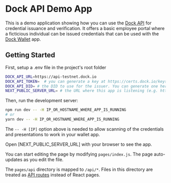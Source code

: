 # Dock API Demo App

This is a demo application showing how you can use the [Dock API](https://docs.dock.io/developer-documentation/dock-api) for credential issuance and verification. It offers a basic employee portal where a ficticious individual can be issued credentials that can be used with the [Dock Wallet](https://www.dock.io/dock-wallet-app) app.

## Getting Started

First, setup a .env file in the project's root folder

```bash
DOCK_API_URL=https://api-testnet.dock.io
DOCK_API_TOKEN=  # you can generate a key at https://certs.dock.io/keys
DOCK_API_DID= # the DID to use for the issuer. You can generate one here: https://certs.dock.io/dids
NEXT_PUBLIC_SERVER_URL= # the URL where this app is listening (e.g. http://192.168.0.100:3000 or http://localhost:3000)
```

Then, run the development server:

```bash
npm run dev -- -H IP_OR_HOSTNAME_WHERE_APP_IS_RUNNING
# or
yarn dev -- -H IP_OR_HOSTNAME_WHERE_APP_IS_RUNNING
```

The `-- -H [IP]` option above is needed to allow scanning of the credentials and presentations to work in your wallet app.

Open [NEXT_PUBLIC_SERVER_URL] with your browser to see the app.

You can start editing the page by modifying `pages/index.js`. The page auto-updates as you edit the file.

The `pages/api` directory is mapped to `/api/*`. Files in this directory are treated as [API routes](https://nextjs.org/docs/api-routes/introduction) instead of React pages.

